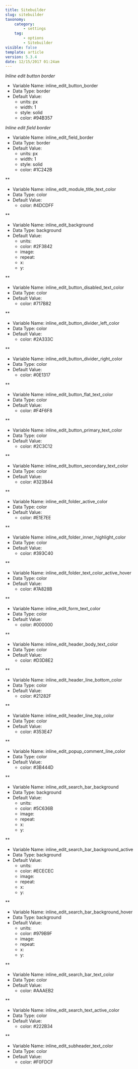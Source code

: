 ```yaml
---
title: Sitebuilder
slug: sitebuilder
taxonomy:
    category:
        - settings
    tag:
        - options
        - Sitebuilder
visible: false
template: article
version: 5.3.4
date: 12/15/2017 01:24am
---
```


<section class='option'>

*Inline edit button border*




- Variable Name: inline_edit_button_border
- Data Type: border
- Default Value: 
	- units: px
	- width: 1
	- style: solid
	- color: #94B357


</section>
<section class='option'>

*Inline edit field border*




- Variable Name: inline_edit_field_border
- Data Type: border
- Default Value: 
	- units: px
	- width: 1
	- style: solid
	- color: #1C242B


</section>
<section class='option'>

**




- Variable Name: inline_edit_module_title_text_color
- Data Type: color
- Default Value: 
	- color: #4DCDFF


</section>
<section class='option'>

**




- Variable Name: inline_edit_background
- Data Type: background
- Default Value: 
	- units: 
	- color: #2F3842
	- image: 
	- repeat: 
	- x: 
	- y: 


</section>
<section class='option'>

**




- Variable Name: inline_edit_button_disabled_text_color
- Data Type: color
- Default Value: 
	- color: #717B82


</section>
<section class='option'>

**




- Variable Name: inline_edit_button_divider_left_color
- Data Type: color
- Default Value: 
	- color: #2A333C


</section>
<section class='option'>

**




- Variable Name: inline_edit_button_divider_right_color
- Data Type: color
- Default Value: 
	- color: #0E1317


</section>
<section class='option'>

**




- Variable Name: inline_edit_button_flat_text_color
- Data Type: color
- Default Value: 
	- color: #F4F6F8


</section>
<section class='option'>

**




- Variable Name: inline_edit_button_primary_text_color
- Data Type: color
- Default Value: 
	- color: #2C3C12


</section>
<section class='option'>

**




- Variable Name: inline_edit_button_secondary_text_color
- Data Type: color
- Default Value: 
	- color: #323B44


</section>
<section class='option'>

**




- Variable Name: inline_edit_folder_active_color
- Data Type: color
- Default Value: 
	- color: #E1E7EE


</section>
<section class='option'>

**




- Variable Name: inline_edit_folder_inner_highlight_color
- Data Type: color
- Default Value: 
	- color: #393C40


</section>
<section class='option'>

**




- Variable Name: inline_edit_folder_text_color_active_hover
- Data Type: color
- Default Value: 
	- color: #7A828B


</section>
<section class='option'>

**




- Variable Name: inline_edit_form_text_color
- Data Type: color
- Default Value: 
	- color: #000000


</section>
<section class='option'>

**




- Variable Name: inline_edit_header_body_text_color
- Data Type: color
- Default Value: 
	- color: #D3D8E2


</section>
<section class='option'>

**




- Variable Name: inline_edit_header_line_bottom_color
- Data Type: color
- Default Value: 
	- color: #21282F


</section>
<section class='option'>

**




- Variable Name: inline_edit_header_line_top_color
- Data Type: color
- Default Value: 
	- color: #353E47


</section>
<section class='option'>

**




- Variable Name: inline_edit_popup_comment_line_color
- Data Type: color
- Default Value: 
	- color: #3B444D


</section>
<section class='option'>

**




- Variable Name: inline_edit_search_bar_background
- Data Type: background
- Default Value: 
	- units: 
	- color: #5C636B
	- image: 
	- repeat: 
	- x: 
	- y: 


</section>
<section class='option'>

**




- Variable Name: inline_edit_search_bar_background_active
- Data Type: background
- Default Value: 
	- units: 
	- color: #ECECEC
	- image: 
	- repeat: 
	- x: 
	- y: 


</section>
<section class='option'>

**




- Variable Name: inline_edit_search_bar_background_hover
- Data Type: background
- Default Value: 
	- units: 
	- color: #979B9F
	- image: 
	- repeat: 
	- x: 
	- y: 


</section>
<section class='option'>

**




- Variable Name: inline_edit_search_bar_text_color
- Data Type: color
- Default Value: 
	- color: #AAAEB2


</section>
<section class='option'>

**




- Variable Name: inline_edit_search_text_active_color
- Data Type: color
- Default Value: 
	- color: #222B34


</section>
<section class='option'>

**




- Variable Name: inline_edit_subheader_text_color
- Data Type: color
- Default Value: 
	- color: #F0FDCF


</section>
